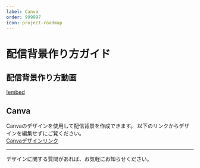 ```yaml
---
label: Canva
order: 999997
icon: project-roadmap
---
```


# 配信背景作り方ガイド

## 配信背景作り方動画
[!embed](https://youtu.be/1BWBCvPY5bo)

## Canva
Canvaのデザインを使用して配信背景を作成できます。
以下のリンクからデザインを編集せずにご覧ください。  
[Canvaデザインリンク](https://www.canva.com/design/DAGCkaLB-pU/VxmocEz9hwGyxe_HEgvT2Q/edit?utm_content=DAGCkaLB-pU&utm_campaign=designshare&utm_medium=link2&utm_source=sharebutton)

---

デザインに関する質問があれば、お気軽にお知らせください。
